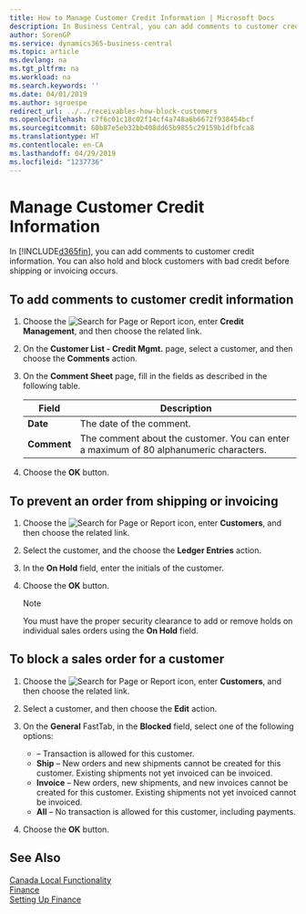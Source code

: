 ```yaml
---
title: How to Manage Customer Credit Information | Microsoft Docs
description: In Business Central, you can add comments to customer credit information. You can also hold and block customers with bad credit before shipping or invoicing occurs.
author: SorenGP
ms.service: dynamics365-business-central
ms.topic: article
ms.devlang: na
ms.tgt_pltfrm: na
ms.workload: na
ms.search.keywords: ''
ms.date: 04/01/2019
ms.author: sgroespe
redirect_url: ../../receivables-how-block-customers
ms.openlocfilehash: c7f6c01c18c02f14cf4a748a6b6672f938454bcf
ms.sourcegitcommit: 60b87e5eb32bb408dd65b9855c29159b1dfbfca8
ms.translationtype: HT
ms.contentlocale: en-CA
ms.lasthandoff: 04/29/2019
ms.locfileid: "1237736"
---
```

# <a name="manage-customer-credit-information"></a>Manage Customer Credit Information
In [!INCLUDE[d365fin](../../includes/d365fin_md.md)], you can add comments to customer credit information. You can also hold and block customers with bad credit before shipping or invoicing occurs.  

## <a name="to-add-comments-to-customer-credit-information"></a>To add comments to customer credit information  
1.  Choose the ![Search for Page or Report](../../media/ui-search/search_small.png "Search for Page or Report icon") icon, enter **Credit Management**, and then choose the related link.  
2.  On the **Customer List - Credit Mgmt.** page, select a customer, and then choose the **Comments** action.  
3.  On the **Comment Sheet** page, fill in the fields as described in the following table.  

    |Field|Description|  
    |---------------------------------|---------------------------------------|  
    |**Date**|The date of the comment.|  
    |**Comment**|The comment about the customer. You can enter a maximum of 80 alphanumeric characters.|  

4.  Choose the **OK** button.  

## <a name="to-prevent-an-order-from-shipping-or-invoicing"></a>To prevent an order from shipping or invoicing  
1.  Choose the ![Search for Page or Report](../../media/ui-search/search_small.png "Search for Page or Report icon") icon, enter **Customers**, and then choose the related link.  
2.  Select the customer, and the choose the **Ledger Entries** action.  
3.  In the **On Hold** field, enter the initials of the customer.  
4.  Choose the **OK** button.  

    > [!NOTE]  
    >  You must have the proper security clearance to add or remove holds on individual sales orders using the **On Hold** field.  

## <a name="to-block-a-sales-order-for-a-customer"></a>To block a sales order for a customer  
1.  Choose the ![Search for Page or Report](../../media/ui-search/search_small.png "Search for Page or Report icon") icon, enter **Customers**, and then choose the related link.  
2.  Select a customer, and then choose the **Edit** action.  
3.  On the **General** FastTab, in the **Blocked** field, select one of the following options:  

    -   **<Blank>** – Transaction is allowed for this customer.  
    -   **Ship** – New orders and new shipments cannot be created for this customer. Existing shipments not yet invoiced can be invoiced.  
    -   **Invoice** – New orders, new shipments, and new invoices cannot be created for this customer. Existing shipments not yet invoiced cannot be invoiced.  
    -   **All** – No transaction is allowed for this customer, including payments.  
4.  Choose the **OK** button.  

## <a name="see-also"></a>See Also  
[Canada Local Functionality](canada-local-functionality.md)  
[Finance](../../finance.md)  
[Setting Up Finance](../../finance.md)

